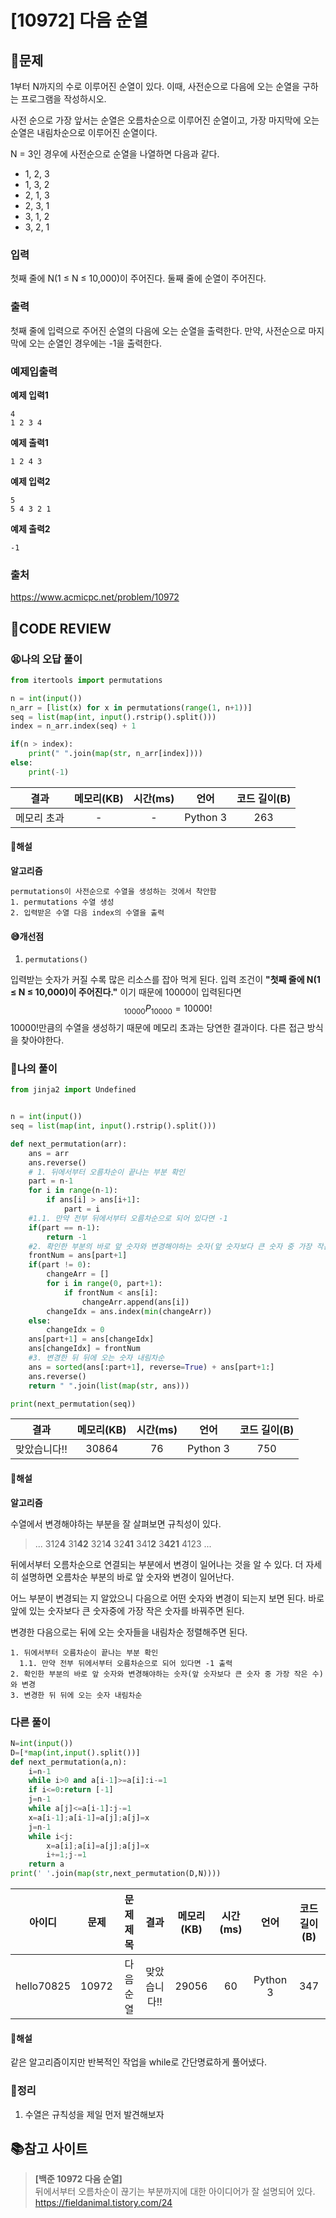 # [10972] 다음 순열

## **📝문제**

1부터 N까지의 수로 이루어진 순열이 있다. 이때, 사전순으로 다음에 오는 순열을 구하는 프로그램을 작성하시오.

사전 순으로 가장 앞서는 순열은 오름차순으로 이루어진 순열이고, 가장 마지막에 오는 순열은 내림차순으로 이루어진 순열이다.

N = 3인 경우에 사전순으로 순열을 나열하면 다음과 같다.

- 1, 2, 3
- 1, 3, 2
- 2, 1, 3
- 2, 3, 1
- 3, 1, 2
- 3, 2, 1

### **입력**

첫째 줄에 N(1 ≤ N ≤ 10,000)이 주어진다. 둘째 줄에 순열이 주어진다.

### **출력**

첫째 줄에 입력으로 주어진 순열의 다음에 오는 순열을 출력한다. 만약, 사전순으로 마지막에 오는 순열인 경우에는 -1을 출력한다.

### **예제입출력**

**예제 입력1**

```
4
1 2 3 4
```

**예제 출력1**

```
1 2 4 3
```

**예제 입력2**

```
5
5 4 3 2 1
```

**예제 출력2**

```
-1
```

### **출처**

https://www.acmicpc.net/problem/10972

## **🧐CODE REVIEW**

### **😫나의 오답 풀이**

```python
from itertools import permutations

n = int(input())
n_arr = [list(x) for x in permutations(range(1, n+1))]
seq = list(map(int, input().rstrip().split()))
index = n_arr.index(seq) + 1

if(n > index):
    print(" ".join(map(str, n_arr[index])))
else:
    print(-1)
```

결과	| 메모리(KB) |	시간(ms) |	언어 |	코드 길이(B)
:----:|:-----:|:-----:|:-----:|:--------:
메모리 초과 | - | - |	Python 3 |	263

#### **📝해설**

**알고리즘**
```
permutations이 사전순으로 수열을 생성하는 것에서 착안함
1. permutations 수열 생성
2. 입력받은 수열 다음 index의 수열을 출력
```

#### **😅개선점**

1. `permutations()` 

입력받는 숫자가 커질 수록 많은 리소스를 잡아 먹게 된다. 입력 조건이 **"첫째 줄에 N(1 ≤ N ≤ 10,000)이 주어진다."** 이기 때문에 10000이 입력된다면  
$$_{10000}P_{10000} = 10000! $$ 
10000!만큼의 수열을 생성하기 때문에 메모리 초과는 당연한 결과이다. 다른 접근 방식을 찾아야한다.

### **🧾나의 풀이**

```python
from jinja2 import Undefined


n = int(input())
seq = list(map(int, input().rstrip().split()))

def next_permutation(arr):
    ans = arr
    ans.reverse()
    # 1. 뒤에서부터 오름차순이 끝나는 부분 확인
    part = n-1
    for i in range(n-1):
        if ans[i] > ans[i+1]:
            part = i
    #1.1. 만약 전부 뒤에서부터 오름차순으로 되어 있다면 -1
    if(part == n-1):
        return -1
    #2. 확인한 부분의 바로 앞 숫자와 변경해야하는 숫자(앞 숫자보다 큰 숫자 중 가장 작은 수)와 변경
    frontNum = ans[part+1]
    if(part != 0):
        changeArr = []
        for i in range(0, part+1):
            if frontNum < ans[i]:
                changeArr.append(ans[i])
        changeIdx = ans.index(min(changeArr))
    else:
        changeIdx = 0
    ans[part+1] = ans[changeIdx]
    ans[changeIdx] = frontNum
    #3. 변경한 뒤 뒤에 오는 숫자 내림차순
    ans = sorted(ans[:part+1], reverse=True) + ans[part+1:]
    ans.reverse()
    return " ".join(list(map(str, ans)))

print(next_permutation(seq))
```

결과	| 메모리(KB) |	시간(ms) |	언어 |	코드 길이(B)
:----:|:-----:|:-----:|:-----:|:--------:
맞았습니다!! |	30864 |	76 |	Python 3 | 	750

#### **📝해설**

**알고리즘**

수열에서 변경해야하는 부분을 잘 살펴보면 규칙성이 있다.

> ... 312**4** 31**42** 321**4** 32**41** 341**2** 3**421** 4123 ...

뒤에서부터 오름차순으로 연결되는 부분에서 변경이 일어나는 것을 알 수 있다. 더 자세히 설명하면 오름차순 부분의 바로 앞 숫자와 변경이 일어난다.

어느 부분이 변경되는 지 알았으니 다음으로 어떤 숫자와 변경이 되는지 보면 된다. 
바로 앞에 있는 숫자보다 큰 숫자중에 가장 작은 숫자를 바꿔주면 된다.

변경한 다음으로는 뒤에 오는 숫자들을 내림차순 정렬해주면 된다.

```
1. 뒤에서부터 오름차순이 끝나는 부분 확인
  1.1. 만약 전부 뒤에서부터 오름차순으로 되어 있다면 -1 출력
2. 확인한 부분의 바로 앞 숫자와 변경해야하는 숫자(앞 숫자보다 큰 숫자 중 가장 작은 수)와 변경
3. 변경한 뒤 뒤에 오는 숫자 내림차순
``` 

### **다른 풀이**

```python
N=int(input())
D=[*map(int,input().split())]
def next_permutation(a,n):
    i=n-1
    while i>0 and a[i-1]>=a[i]:i-=1
    if i<=0:return [-1]
    j=n-1
    while a[j]<=a[i-1]:j-=1
    x=a[i-1];a[i-1]=a[j];a[j]=x
    j=n-1
    while i<j:
        x=a[i];a[i]=a[j];a[j]=x
        i+=1;j-=1
    return a
print(' '.join(map(str,next_permutation(D,N))))
```

아이디 |	문제	| 문제 제목 |	결과	| 메모리(KB) |	시간(ms) |	언어 |	코드 길이(B) 
:-----:|:-----:|:---------:|:-----:|:-----:|:-----:|:----:|:--------:
hello70825 |	10972 |	다음 순열 |	맞았습니다!! |	29056 |	60 |	Python 3 |	347

#### **📝해설**

같은 알고리즘이지만 반복적인 작업을 while로 간단명료하게 풀어냈다.

### **🔖정리**

1. 수열은 규칙성을 제일 먼저 발견해보자

## 📚참고 사이트

> **[백준 10972 다음 순열]**<br/>
뒤에서부터 오름차순이 끊기는 부분까지에 대한 아이디어가 잘 설명되어 있다.<br/>
https://fieldanimal.tistory.com/24

